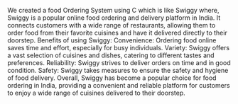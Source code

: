 We created a food Ordering System using C which is like Swiggy where, 
Swiggy is a popular online food ordering and delivery platform in India.
It connects customers with a wide range of restaurants, allowing them to order food from their favorite cuisines and have it delivered directly to their doorstep.
Benefits of using Swiggy:
Convenience: Ordering food online saves time and effort, especially for busy individuals.
Variety: Swiggy offers a vast selection of cuisines and dishes, catering to different tastes and preferences.
Reliability: Swiggy strives to deliver orders on time and in good condition.
Safety: Swiggy takes measures to ensure the safety and hygiene of food delivery.
Overall, Swiggy has become a popular choice for food ordering in India, providing a convenient and reliable platform for customers to enjoy a wide range of cuisines delivered to their doorstep.
